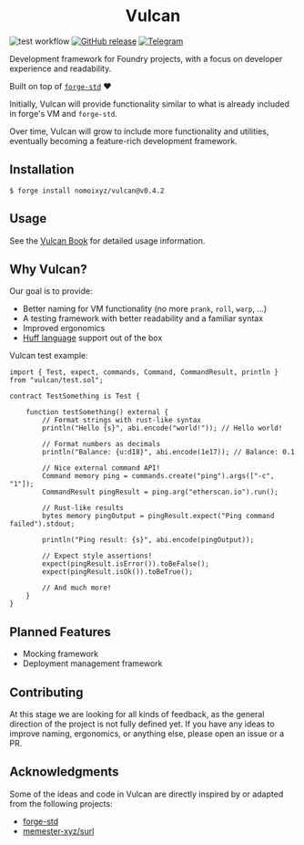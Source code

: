 <h1 align=center>
    Vulcan
</h1>

![test workflow](https://github.com/nomoixyz/vulcan/actions/workflows/test.yml/badge.svg)
[![GitHub release](https://img.shields.io/github/v/release/nomoixyz/vulcan?link=https%3A%2F%2Fgithub.com%2Fnomoixyz%2Fvulcan%2Freleases)](https://github.com/nomoixyz/vulcan/releases)
[![Telegram](https://img.shields.io/badge/chat-gray?logo=telegram)](https://t.me/+XYA0By2mKls3OWIx)



Development framework for Foundry projects, with a focus on developer experience and readability.

Built on top of [`forge-std`](https://github.com/foundry-rs/forge-std) :heart:

Initially, Vulcan will provide functionality similar to what is already included in forge's VM and `forge-std`.

Over time, Vulcan will grow to include more functionality and utilities, eventually becoming a feature-rich development framework.

## Installation

```
$ forge install nomoixyz/vulcan@v0.4.2
```

## Usage

See the [Vulcan Book](https://nomoixyz.github.io/vulcan/) for detailed usage information.

## Why Vulcan?

Our goal is to provide:

- Better naming for VM functionality (no more `prank`, `roll`, `warp`, ...)
- A testing framework with better readability and a familiar syntax
- Improved ergonomics
- [Huff language](https://huff.sh/) support out of the box

Vulcan test example:

```solidity
import { Test, expect, commands, Command, CommandResult, println } from "vulcan/test.sol";

contract TestSomething is Test {

    function testSomething() external {
        // Format strings with rust-like syntax
        println("Hello {s}", abi.encode("world!")); // Hello world!

        // Format numbers as decimals
        println("Balance: {u:d18}", abi.encode(1e17)); // Balance: 0.1

        // Nice external command API!
        Command memory ping = commands.create("ping").args(["-c", "1"]);
        CommandResult pingResult = ping.arg("etherscan.io").run();

        // Rust-like results
        bytes memory pingOutput = pingResult.expect("Ping command failed").stdout;

        println("Ping result: {s}", abi.encode(pingOutput));

        // Expect style assertions!
        expect(pingResult.isError()).toBeFalse();
        expect(pingResult.isOk()).toBeTrue();

        // And much more!
    }
}
```

## Planned Features

- Mocking framework
- Deployment management framework

## Contributing

At this stage we are looking for all kinds of feedback, as the general direction of the project is not fully defined yet. If you have any ideas to improve naming, ergonomics, or anything else, please open an issue or a PR.

## Acknowledgments

Some of the ideas and code in Vulcan are directly inspired by or adapted from the following projects:

- [forge-std](https://github.com/foundry-rs/forge-std/)
- [memester-xyz/surl](https://github.com/memester-xyz/surl)
